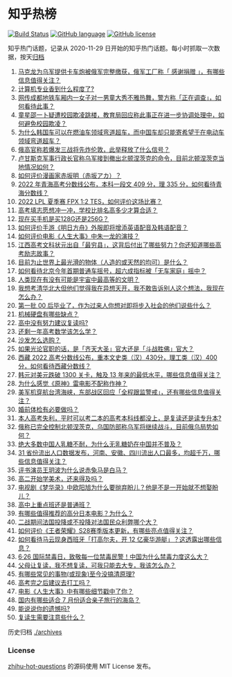 # 知乎热榜
[![Build Status](https://github.com/ToWeLong/zhihu-hot-questions/workflows/CI/badge.svg)](https://github.com/ToWeLong/zhihu-hot-questions/actions)
[![GitHub language](https://img.shields.io/badge/language-golang-orange.svg)](https://golang.org/)
[![GitHub license](https://img.shields.io/github/license/ToWeLong/zhihu-hot-questions)](https://github.com/ToWeLong/zhihu-hot-questions/blob/main/LICENSE)

知乎热门话题，记录从 2020-11-29 日开始的知乎热门话题。每小时抓取一次数据，按天[归档](./archives)

<!-- BEGIN -->

1. [马克龙为乌军提供卡车炮被俄军完整缴获，俄军工厂称「 感谢捐赠 」，有哪些信息值得关注？](https://www.zhihu.com/question/539370630)
1. [计算机专业香到什么程度了?](https://www.zhihu.com/question/534805943)
1. [网传成都地铁车厢内一女子对一男童大秀不雅热舞，警方称「正在调查」，如何看待此事？](https://www.zhihu.com/question/539611158)
1. [童星邵一卜疑遭校园欺凌跳楼，教育局回应称此事正在进一步协调处理中，如何避免校园欺凌？](https://www.zhihu.com/question/539801096)
1. [为什么韩国车可以在燃油车领域弯道超车，而中国车却只能寄希望于在电动车领域弯道超车？](https://www.zhihu.com/question/539543451)
1. [俄高官称若爆发三战将先炸伦敦，此举释放了什么信号？](https://www.zhihu.com/question/539810262)
1. [卢甘斯克军事行政长官称乌军接到撤出北顿涅茨克的命令，目前北顿涅茨克当地情况如何？](https://www.zhihu.com/question/539392402)
1. [如何评价漫画家赤坂明（赤坂アカ）？](https://www.zhihu.com/question/325967349)
1. [2022 年青海高考分数线公布，本科一段文 409 分，理 335 分，如何看待青海分数线？](https://www.zhihu.com/question/539388571)
1. [2022 LPL 夏季赛 FPX 1:2 TES，如何评价这场比赛？](https://www.zhihu.com/question/539668398)
1. [高考填志愿想冲一冲，学校比排名高多少才算合适？](https://www.zhihu.com/question/331971291)
1. [现在买手机是买128G还是256G？](https://www.zhihu.com/question/538651397)
1. [如何评价手游《明日方舟》外服即将增添英语配音及韩语配音？](https://www.zhihu.com/question/539403470)
1. [如何评价电影《人生大事》中朱一龙的演技？](https://www.zhihu.com/question/537778589)
1. [江西高考文科状元出自「最穷县」，这背后付出了哪些努力？你还知道哪些高考励志故事？](https://www.zhihu.com/question/539092297)
1. [目前为止世界上最光滑的物体（人造的或天然的均可）是什么？](https://www.zhihu.com/question/306629329)
1. [如何看待北京今年首期普通车摇号，超六成指标被「无车家庭」摇中？](https://www.zhihu.com/question/539829090)
1. [人类现在有没有可能是宇宙中最高等的文明？](https://www.zhihu.com/question/275244312)
1. [我想考清华北大但他们觉得我在异想天开，我不敢告诉别人这个想法，我现在怎么办？](https://www.zhihu.com/question/539699271)
1. [第一批 00 后毕业了，作为过来人你想对即将步入社会的他们说些什么？](https://www.zhihu.com/question/539195809)
1. [机械硬盘有哪些缺点？](https://www.zhihu.com/question/537942141)
1. [高中没有努力建议复读吗?](https://www.zhihu.com/question/539751317)
1. [还剩一年高考数学该怎么学？](https://www.zhihu.com/question/536625557)
1. [沙发怎么选购？](https://www.zhihu.com/question/426846138)
1. [如果光论官职的话，是「齐天大圣」官大还是「斗战胜佛」官大？](https://www.zhihu.com/question/500577972)
1. [西藏 2022 高考分数线公布，重本文史类（汉）430分，理工类（汉）400分，如何看待西藏分数线？](https://www.zhihu.com/question/539638624)
1. [韩元对美元跌破 1300 关卡，触及 13 年来的最低水平，哪些信息值得关注？](https://www.zhihu.com/question/538991213)
1. [为什么感觉《原神》雷电影不配称作神？](https://www.zhihu.com/question/489250603)
1. [美军机穿航台湾海峡，东部战区回应「全程跟监警戒」，还有哪些信息值得关注？](https://www.zhihu.com/question/539610661)
1. [婚前体检有必要做吗？](https://www.zhihu.com/question/65611335)
1. [本人高考失利，平时可以考二本的高考本科线都没上，是复读还是读专升本?](https://www.zhihu.com/question/539701124)
1. [俄称已完全控制北顿涅茨克，乌国防部称乌军将继续战斗，目前俄乌局势如何？](https://www.zhihu.com/question/539807390)
1. [绝大多数中国人乳糖不耐，为什么无乳糖奶在中国并不普及？](https://www.zhihu.com/question/534390619)
1. [31 省份流出人口数据发布，河南、安徽、四川流出人口最多，均超千万，哪些信息值得关注？](https://www.zhihu.com/question/539069964)
1. [评书演员王玥波为什么说赤兔马是白马？](https://www.zhihu.com/question/497272463)
1. [高二开始学美术，还来得及吗？](https://www.zhihu.com/question/445975309)
1. [电视剧《梦华录》中欧阳旭为什么要抛弃盼儿？他是不是一开始就不想娶盼儿？](https://www.zhihu.com/question/536956617)
1. [高中上重点班还是普通班？](https://www.zhihu.com/question/539611661)
1. [有哪些值得推荐的高分日本电影？为什么？](https://www.zhihu.com/question/534581267)
1. [二战期间法国投降或不投降对法国民众利弊哪个大？](https://www.zhihu.com/question/375466746)
1. [如何评价《王者荣耀》S28赛季版本更新，有哪些亮点值得关注？](https://www.zhihu.com/question/538885220)
1. [如何看待马云现身西班牙「打高尔夫，开 12 亿豪华游艇」？这透露出哪些信息？](https://www.zhihu.com/question/539320310)
1. [6·26 国际禁毒日，致敬每一位禁毒民警！中国为什么禁毒力度这么大？](https://www.zhihu.com/question/539803211)
1. [父母让复读，我不想复读，可我只能去大专，我该怎么办？](https://www.zhihu.com/question/539801128)
1. [有哪些常见的事物(或现象)至今没搞清原理?](https://www.zhihu.com/question/538525247)
1. [高考完之后建议去打工吗？](https://www.zhihu.com/question/539808068)
1. [电影《人生大事》中有哪些细节戳中了你？](https://www.zhihu.com/question/538572643)
1. [国内有哪些适合 7 月份适合亲子旅行的海岛？](https://www.zhihu.com/question/327484667)
1. [能说说你的遗憾吗?](https://www.zhihu.com/question/539595721)
1. [复读生需要注意些什么？](https://www.zhihu.com/question/406773709)

<!-- END -->

历史归档 [./archives](./archives)


### License
[zhihu-hot-questions](https://github.com/towelong/zhihu-hot-questions) 的源码使用 MIT License 发布。